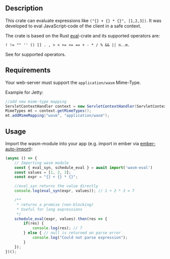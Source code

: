 ## Description
This crate can evaluate expressions like `("{} + {} * {}", [1,2,3])`. It was developed to eval JavaScript-code of the client in a safe context.

The crate is based on the Rust [eval](https://docs.rs/eval)-crate and its supported 
operators are:

 `! != "" '' () [] . , > < >= <= == + - * / % && || n..m.`

 See for supported operators.
## Requirements
Your web-server must support the `application/wasm` Mime-Type.

Example for Jetty:
```java
//add new mime-type mapping
ServletContextHandler context = new ServletContextHandler(ServletContextHandler.SESSIONS);
MimeTypes mt = context.getMimeTypes();
mt.addMimeMapping("wasm", "application/wasm");
```

## Usage
Import the wasm-module into your app (e.g. import in ember via [ember-auto-import](https://github.com/ef4/ember-auto-import)):
```javascript
(async () => {
    // Importing wasm module
    const { eval_syn, schedule_eval } = await import('wasm-eval')
    const values = [1, 2, 3];
    const expr = "{} + {} * {}";

    //eval_syn returns the value directly
    console.log(eval_syn(expr, values)); // 1 + 2 * 3 = 7

    /**
     * returns a promise (non-blocking) 
     * Useful for long expressions
     */
    schedule_eval(expr, values).then(res => {
        if(res) {
            console.log(res); // 7
        } else { // null is returned on parse error
            console.log("Could not parse expression");
        }
    });
})();
```
